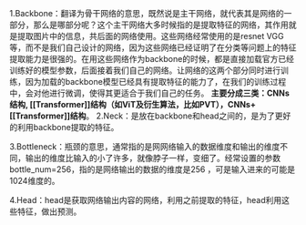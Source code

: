  1.Backbone：翻译为骨干网络的意思，既然说是主干网络，就代表其是网络的一部分，那么是哪部分呢？这个主干网络大多时候指的是提取特征的网络，其作用就是提取图片中的信息，共后面的网络使用。这些网络经常使用的是resnet VGG等，而不是我们自己设计的网络，因为这些网络已经证明了在分类等问题上的特征提取能力是很强的。在用这些网络作为backbone的时候，都是直接加载官方已经训练好的模型参数，后面接着我们自己的网络。让网络的这两个部分同时进行训练，因为加载的backbone模型已经具有提取特征的能力了，在我们的训练过程中，会对他进行微调，使得其更适合于我们自己的任务。
**主要分成三类：CNNs结构, [[Transformer]]结构（如ViT及衍生算法，比如PVT），CNNs+[[Transformer]]结构**。
2.Neck：是放在backbone和head之间的，是为了更好的利用backbone提取的特征。

3.Bottleneck：瓶颈的意思，通常指的是网网络输入的数据维度和输出的维度不同，输出的维度比输入的小了许多，就像脖子一样，变细了。经常设置的参数 bottle_num=256，指的是网络输出的数据的维度是256 ，可是输入进来的可能是1024维度的。

4.Head：head是获取网络输出内容的网络，利用之前提取的特征，head利用这些特征，做出预测。
